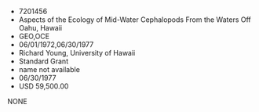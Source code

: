 * 7201456
* Aspects of the Ecology of Mid-Water Cephalopods From the    Waters Off Oahu, Hawaii
* GEO,OCE
* 06/01/1972,06/30/1977
* Richard Young, University of Hawaii
* Standard Grant
*   name not available
* 06/30/1977
* USD 59,500.00

NONE
